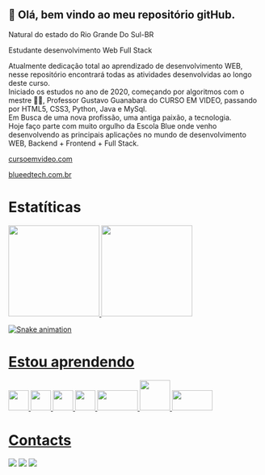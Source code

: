 <div>

## 👋 Olá, bem vindo ao meu repositório gitHub.


<p>Natural do estado do Rio Grande Do Sul-BR</p>
<p>Estudante desenvolvimento Web Full Stack</p>
<p>Atualmente dedicação total ao aprendizado de desenvolvimento WEB, nesse repositório encontrará todas as atividades desenvolvidas ao longo deste curso.<br>Iniciado os estudos no ano de 2020, começando por algoritmos com o mestre 🖖🖖, Professor Gustavo Guanabara do CURSO EM VIDEO, passando por HTML5, CSS3, Python, Java e MySql.<br>Em Busca de uma nova profissão, uma antiga paixão, a tecnologia.<br>Hoje faço parte com muito orgulho da Escola Blue onde venho desenvolvendo as principais aplicações no mundo de desenvolvimento WEB, Backend + Frontend + Full Stack.  </p>

[cursoemvideo.com](https://www.cursoemvideo.com/)

[blueedtech.com.br](https://blueedtech.com.br/)

</div>

<h1>Estatíticas</h1>
<div>
<a href="https://github.com/edfragoso">
<img height="180em" src="https://github-readme-stats.vercel.app/api/top-langs/?username=edfragoso&layout=compact&langs_count=7&theme=dracula"/>
<img height="180em" src="https://github-readme-stats.vercel.app/api?username=edfragoso&show_icons=true&theme=dracula&include_all_commits=true&count_private=true"/>
</div>

![Snake animation](https://github.com/edfragoso/edfragoso/blob/output/github-contribution-grid-snake.svg)

<h1>Estou aprendendo</h1>

<div>
<img src="https://cdn.jsdelivr.net/gh/devicons/devicon/icons/html5/html5-plain-wordmark.svg" width="40" height="40"/>
<img src="https://cdn.jsdelivr.net/gh/devicons/devicon/icons/css3/css3-plain-wordmark.svg" width="40" height="40"/>
<img src="https://cdn.jsdelivr.net/gh/devicons/devicon/icons/javascript/javascript-original.svg" width="40" height="40"/>
<img src="https://cdn.jsdelivr.net/gh/devicons/devicon/icons/react/react-original-wordmark.svg" width="40" height="40"/>
<img src="https://rodrigoreisf.files.wordpress.com/2018/06/node-logo1.png" width="80" height="40">
<img src="https://cdn.jsdelivr.net/gh/devicons/devicon/icons/mongodb/mongodb-plain-wordmark.svg" width="60" height="60"/> <img src="https://camo.githubusercontent.com/d7c7db5cd2798f8021e89e6697e84ad73c814e33f5760b1f0260dd66df9f54fb/68747470733a2f2f7472616e73616e672e6d652f636f6e74656e742f696d616765732f323031392f31312f457870726573734a532e706e67" width="80" height="40"/>          
</div>

<h1>Contacts</h1>

<div>
<a href="https://www.linkedin.com/in/ednilsonfragoso/" target="_blank"><img src="https://img.shields.io/badge/-LinkedIn-%230077B5?style=for-the-badge&logo=linkedin&logoColor=white" target="_blank"></a>  
<a href="https://instagram.com/https://www.instagram.com/sirfragoso/" target="_blank"><img src="https://img.shields.io/badge/-Instagram-%23E4405F?style=for-the-badge&logo=instagram&logoColor=white" target="_blank"></a>
<a href = "mailto:edfragoso78@gmail.com"><img src="https://img.shields.io/badge/Gmail-D14836?style=for-the-badge&logo=gmail&logoColor=white" target="_blank"></a>
</div>
  
